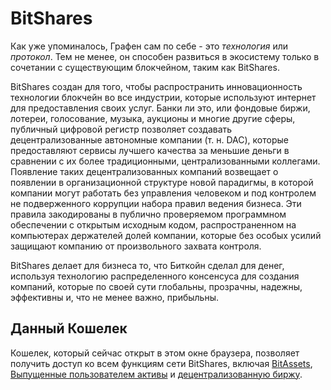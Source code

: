 # BitShares

Как уже упоминалось, Графен сам по себе - это *технология* или *протокол*. Тем не менее, он способен развиться в экосистему только в сочетании с существующим блокчейном, таким как BitShares.

BitShares создан для того, чтобы распространить инновационность технологии блокчейн во все индустрии, которые используют интернет для предоставления своих услуг. Банки ли это, или фондовые биржи, лотереи, голосование, музыка, аукционы и многие другие сферы, публичный цифровой регистр позволяет создавать децентрализованные автономные компании (т. н. DAC), которые предоставляют сервисы лучшего качества за меньшие деньги в сравнении с их более традиционными, централизованными коллегами. Появление таких децентрализованных компаний возвещает о появлении в организационной структуре новой парадигмы, в которой компании могут работать без управления человеком и под контролем не подверженного коррупции набора правил ведения бизнеса. Эти правила закодированы в публично проверяемом программном обеспечении с открытым исходным кодом, распространенном на компьютерах держателей долей компании, которые без особых усилий защищают компанию от произвольного захвата контроля.

BitShares делает для бизнеса то, что Биткойн сделал для денег, используя технологию распределенного консенсуса для создания компаний, которые по своей сути глобальны, прозрачны, надежны, эффективны и, что не менее важно, прибыльны.

## Данный Кошелек

Кошелек, который сейчас открыт в этом окне браузера, позволяет получить доступ ко всем функциям сети BitShares, включая [BitAssets](../assets/mpa.md), [Выпущенные пользователем активы](../assets/uia.md) и [децентрализованную биржу](../dex/introduction.md).